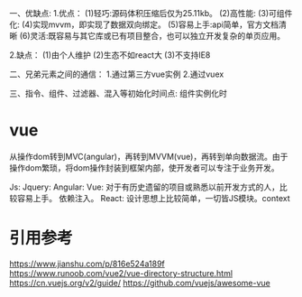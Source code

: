 一、优缺点:
  1.优点：
    (1)轻巧:源码体积压缩后仅为25.11kb。
    (2)高性能:
    (3)可组件化:
    (4)实现mvvm，即实现了数据双向绑定。
    (5)容易上手:api简单，官方文档清晰
    (6)灵活:既容易与其它库或已有项目整合，也可以独立开发复杂的单页应用。

  2.缺点：
    (1)由个人维护
    (2)生态不如react大
    (3)不支持IE8

二、兄弟元素之间的通信：
  1.通过第三方vue实例
  2.通过vuex

三、指令、组件、过滤器、混入等初始化时间点:
  组件实例化时

# vue
从操作dom转到MVC(angular)，再转到MVVM(vue)，再转到单向数据流。由于操作dom繁琐，将dom操作封装到框架内部，使开发者可以专注于业务开发。

Js: 
Jquery:
Angular:
Vue: 对于有历史遗留的项目或熟悉以前开发方式的人，比较容易上手。 依赖注入。
React: 设计思想上比较简单，一切皆JS模块。context

# 引用参考
https://www.jianshu.com/p/816e524a189f
https://www.runoob.com/vue2/vue-directory-structure.html
https://cn.vuejs.org/v2/guide/
https://github.com/vuejs/awesome-vue






















  




